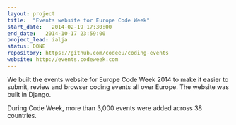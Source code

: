 ```yaml
---
layout: project
title:  "Events website for Europe Code Week"
start_date:   2014-02-19 17:30:00
end_date:   2014-10-17 23:59:00
project_lead: ialja
status: DONE
repository: https://github.com/codeeu/coding-events
website: http://events.codeweek.com
---
```


We built the events website for Europe Code Week 2014 to make it easier to submit, review and browser coding events all over Europe. The website was built in Django.

During Code Week, more than 3,000 events were added across 38 countries.